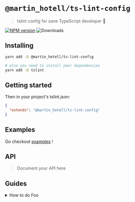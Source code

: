 # `@martin_hotell/ts-lint-config`

> tslint config for sane TypeScript developer 💪

[![NPM version](https://img.shields.io/npm/v/@martin_hotell/ts-config.svg)](https://www.npmjs.com/package/@martin_hotell/ts-config)
![Downloads](https://img.shields.io/npm/dm/@martin_hotell/ts-config.svg)

## Installing

```sh
yarn add -D @martin_hotell/ts-lint-config

# also you need to install peer dependencies
yarn add -D tslint
```

## Getting started

Then in your project's tslint.json:

```json
{
  "extends": "@martin_hotell/ts-lint-config"
}
```

## Examples

Go checkout [examples](./examples) !

## API

> Document your API here

## Guides

<details>
<summary>How to do Foo</summary>

Today we're gonna build Foo....
</detail>
